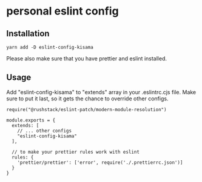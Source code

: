 # personal eslint config


## Installation

`yarn add -D eslint-config-kisama`

Please also make sure that you have prettier and eslint installed.

## Usage

Add "eslint-config-kisama" to "extends" array in your .eslintrc.cjs file. Make sure to put it last, so it gets the chance to override other configs.

```
require("@rushstack/eslint-patch/modern-module-resolution")

module.exports = {
  extends: [
    // ... other configs
    "eslint-config-kisama"
  ],

  // to make your prettier rules work with eslint
  rules: {
    'prettier/prettier': ['error', require('./.prettierrc.json')]
  }
}

```

